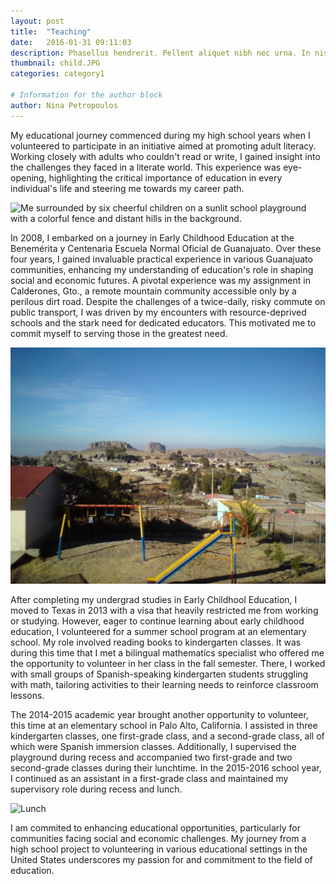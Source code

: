 ```yaml
---
layout: post
title:  "Teaching"
date:   2016-01-31 09:11:03
description: Phasellus hendrerit. Pellent aliquet nibh nec urna. In nis aliquet vel, dapibus id,mattis.
thumbnail: child.JPG
categories: category1

# Information for the author block
author: Nina Petropoulos
---
```


My educational journey commenced during my high school years when I volunteered to participate in an initiative aimed at promoting adult literacy. Working closely with adults who couldn't read or write, I gained insight into the challenges they faced in a literate world. This experience was eye-opening, highlighting the critical importance of education in every individual's life and steering me towards my career path.

![Me surrounded by six cheerful children on a sunlit school playground with a colorful fence and distant hills in the background.](https://ale-s-torres.github.io/assets/img/grupo.JPG)



In 2008, I embarked on a journey in Early Childhood Education at the Benemérita y Centenaria Escuela Normal Oficial de Guanajuato. Over these four years, I gained invaluable practical experience in various Guanajuato communities, enhancing my understanding of education's role in shaping social and economic futures. A pivotal experience was my assignment in Calderones, Gto., a remote mountain community accessible only by a perilous dirt road. Despite the challenges of a twice-daily, risky commute on public transport, I was driven by my encounters with resource-deprived schools and the stark need for dedicated educators. This motivated me to commit myself to serving those in the greatest need.

![School](../assets/img/calderones.JPG)

After completing my undergrad studies in Early Childhool Education, I moved to Texas in 2013 with a visa that heavily restricted me from working or studying. However, eager to continue learning about early childhood education, I volunteered for a summer school program at an elementary school. My role involved reading books to kindergarten classes. It was during this time that I met a bilingual mathematics specialist who offered me the opportunity to volunteer in her class in the fall semester. There, I worked with small groups of Spanish-speaking kindergarten students struggling with math, tailoring activities to their learning needs to reinforce classroom lessons.

The 2014-2015 academic year brought another opportunity to volunteer, this time at an elementary school in Palo Alto, California. I assisted in three kindergarten classes, one first-grade class, and a second-grade class, all of which were Spanish immersion classes. Additionally, I supervised the playground during recess and accompanied two first-grade and two second-grade classes during their lunchtime. In the 2015-2016 school year, I continued as an assistant in a first-grade class and maintained my supervisory role during recess and lunch.

![Lunch](../assets/img/boys.JPG)

I am commited to enhancing educational opportunities, particularly for communities facing social and economic challenges. My journey from a high school project to volunteering in various educational settings in the United States underscores my passion for and commitment to the field of education.


